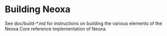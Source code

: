 Building Neoxa
================

See doc/build-*.md for instructions on building the various
elements of the Neoxa Core reference implementation of Neoxa.
